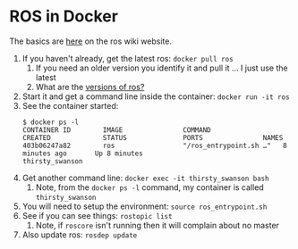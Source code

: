# ROS in Docker

The basics are [here](http://wiki.ros.org/docker/Tutorials/Docker) on the
ros wiki website.

1. If you haven't already, get the latest ros: `docker pull ros`
    1. If you need an older version you identify it and pull it ... I just use the latest
    1. What are the [versions of ros?](http://wiki.ros.org/Distributions)
1. Start it and get a command line inside the container: `docker run -it ros`
1. See the container started:
    ```
    $ docker ps -l
    CONTAINER ID        IMAGE               COMMAND                  CREATED             STATUS              PORTS               NAMES
    403b06247a82        ros                 "/ros_entrypoint.sh …"   8 minutes ago       Up 8 minutes                            thirsty_swanson
    ```
1. Get another command line: `docker exec -it thirsty_swanson bash`
    1. Note, from the `docker ps -l` command, my container is called `thirsty_swanson`
1. You will need to setup the environment: `source ros_entrypoint.sh`
1. See if you can see things: `rostopic list`
    1. Note, if `roscore` isn't running then it will complain about no master
1. Also update ros: `rosdep update`

